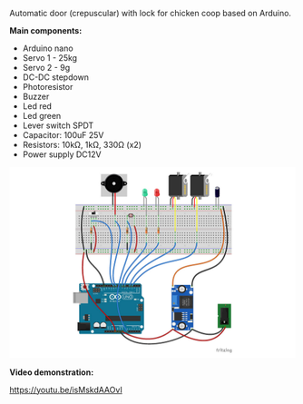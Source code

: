 Automatic door (crepuscular) with lock for chicken coop based on Arduino.

**Main components:**
- Arduino nano
- Servo 1 - 25kg
- Servo 2 - 9g
- DC-DC stepdown
- Photoresistor
- Buzzer
- Led red
- Led green
- Lever switch SPDT
- Capacitor: 100uF 25V
- Resistors: 10kΩ, 1kΩ, 330Ω (x2)
- Power supply DC12V

![schema](https://github.com/sandrolab/auto-chicken-door/blob/98699b8103578220da3602f9cd3cd23eaabb9875/schema.jpg "schema")

**Video demonstration:**

https://youtu.be/isMskdAAOvI
